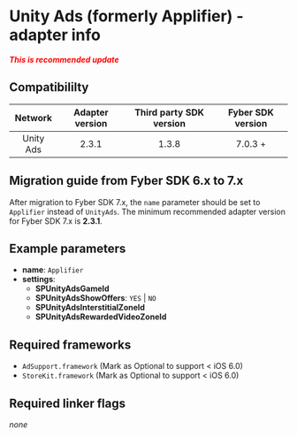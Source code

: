 # Unity Ads (formerly Applifier)  - adapter info

***<font color='red'>This is recommended update</font>***

## Compatibililty

| Network | Adapter version | Third party SDK version | Fyber SDK version |
|:----------:|:-------------:|:-----------------------:|:------------:|
| Unity Ads | 2.3.1 | 1.3.8 | 7.0.3 + |

## Migration guide from Fyber SDK 6.x to 7.x

After migration to Fyber SDK 7.x, the `name` parameter should be set to `Applifier` instead of `UnityAds`. The minimum recommended adapter version for Fyber SDK 7.x is **2.3.1**.

## Example parameters

* **name**: `Applifier`
* **settings**:
	* **SPUnityAdsGameId**
	* **SPUnityAdsShowOffers**: `YES` | `NO`
	* **SPUnityAdsInterstitialZoneId**
	* **SPUnityAdsRewardedVideoZoneId**
	
## Required frameworks

* `AdSupport.framework` (Mark as Optional to support < iOS 6.0)
* `StoreKit.framework` (Mark as Optional to support < iOS 6.0)
         
## Required linker flags

_none_
